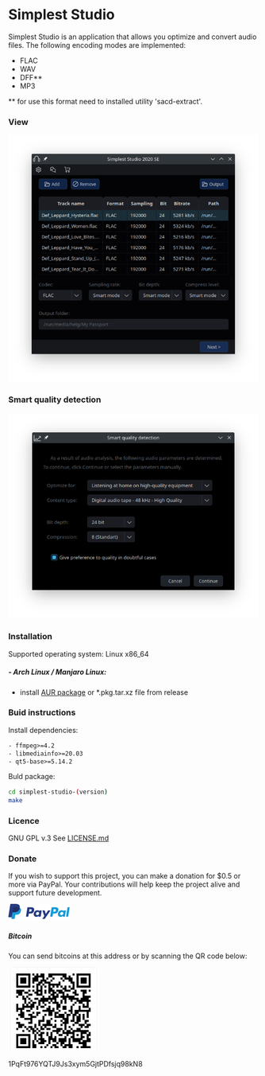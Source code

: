# Simplest Studio

Simplest Studio is an application that allows you optimize and convert audio files. The following encoding modes are implemented:

  - FLAC
  - WAV
  - DFF**
  - MP3

** for use this format need to installed utility 'sacd-extract'.

### View

![View](./images/View.png)

### Smart quality detection

![Smart](./images/Smart.png)

### Installation

Supported operating system: Linux x86_64

##### - Arch Linux / Manjaro Linux:
  - install [AUR package](https://aur.archlinux.org/packages/simplest-studio/) or *.pkg.tar.xz file from release

  
### Buid instructions

Install dependencies:

    - ffmpeg>=4.2
    - libmediainfo>=20.03
    - qt5-base>=5.14.2

Buld package:

```sh
cd simplest-studio-(version)
make
```

### Licence

GNU GPL v.3
See [LICENSE.md](https://github.com/SimplestStudio/simplest-studio/blob/master/LICENSE)


### Donate

If you wish to support this project, you can make a donation for $0.5 or more via PayPal. Your contributions will help keep the project alive and support future development.

[![PayPal](./images/PayPal.png)](https://paypal.me/KozhukharenkoOleg?locale.x=ru_RU)

##### Bitcoin
You can send bitcoins at this address or by scanning the QR code below:

![Bitcoin](./images/Bitcoin.png)

1PqFt976YQTJ9Js3xym5GjtPDfsjq98kN8
